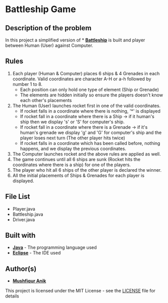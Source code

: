 # Battleship Game
  
## Description of the problem
In this project a simplified version of * [**Battleship**](https://en.wikipedia.org/wiki/Battleship_(game)) is built and player between Human (User) against Computer.

## Rules
1) Each player (Human & Computer) places 6 ships & 4 Grenades in each coordinate. Valid coordinates are character A-H or a-h followed by number 1 to 8.
	 - Each position can only hold one type of element (Ship or Grenade)
	 - The elements are hidden initially so ensure the players doesn't know each other's placements
2) The Human (User) launches rocket first in one of the valid coordinates.
	 - If rocket falls in a coordinate where there is nothing, '*' is displayed
	 - If rocket fall in a coordinate where there is a Ship -> if it human's ship then we display 's' or 'S' for computer's ship.
	 - If rocket fall in a coordinate where there is a Grenade -> if it's human's grenade we display 'g' and 'G' for computer's ship and the player loses next turn (The other player hits twice)
	 - If rocket falls in a coordinate which has been called before, nothing happens, and we display the previous coordinates.
3) The Computer launches rocket and the above rules are applied as well.
4) The game continues until all 6 ships are sunk (Rocket hits the coordinates where there is a ship) for one of the players.
5) The player who hit all 6 ships of the other player is declared the winner.
6) All the initial placements of Ships & Grenades for each player is displayed.

## File List
- Player.java
- Battleship.java
- Driver.java

## Built with

* [**Java**](https://en.wikipedia.org/wiki/Java_(programming_language)) - The programming language used
* [**Eclipse**](https://en.wikipedia.org/wiki/Eclipse_(software)) - The IDE used 


## Author(s)

* [**Mushfiqur Anik**](https://github.com/mushfiqur-anik)

This project is licensed under the MIT License - see the [LICENSE](LICENSE) file for details
